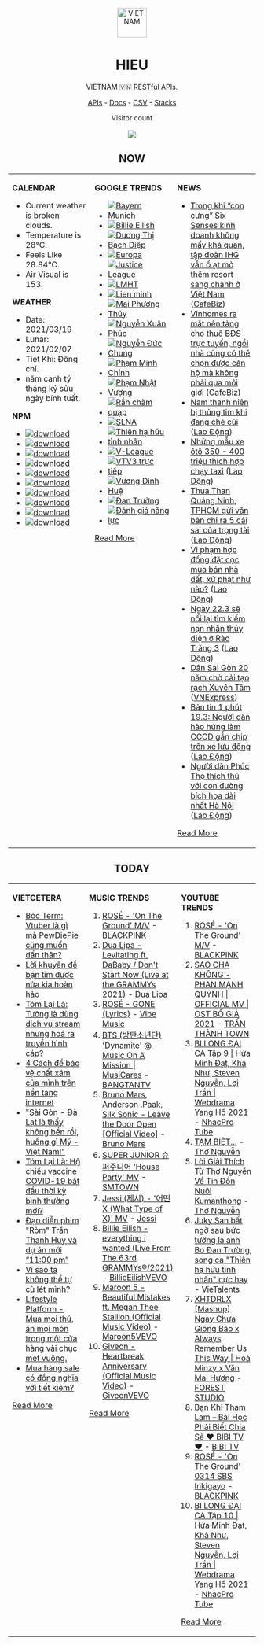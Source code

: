 <p align="center"><img src="https://raw.githubusercontent.com/hieudoanm/hieudoanm/master/images/hieudoanm/profile.jpg" alt="VIETNAM" height="60"/></p>
<h1 align="center">HIEU</h1>
<p align="center">VIETNAM 🇻🇳 RESTful APIs.</p>
<p align="center">
  <a href="https://vietnamdb.herokuapp.com/api">APIs</a> -
  <a href="https://vietnamdb.herokuapp.com/docs">Docs</a> -
  <a href="https://github.com/hieudoanm/hieudoanm/tree/master/docs">CSV</a> -
  <a href="https://github.com/hieudoanm/hieudoanm/tree/master/docs/stacks">Stacks</a>
</p>
<p align="center"> 
  Visitor count<br><br>
  <img src="https://profile-counter.glitch.me/vietnamdb/count.svg" />
</p>


<h2 align="center">NOW</h2>

<table style="width:100%"><tbody style="width:100%"><tr><td valign="top" width="33%">

**CALENDAR**

- Current weather is broken clouds.
- Temperature is 28°C.
- Feels Like 28.84°C.
- Air Visual is 153.

**WEATHER**

- Date: 2021/03/19
- Lunar: 2021/02/07
- Tiet Khi: Đông chí.
- năm canh tý tháng kỷ sửu ngày bính tuất.

**NPM**

- [![download](https://img.shields.io/npm/dm/giaohangnhanh.svg?style=flat-square&label=giaohangnhanh&color=red)](https://www.npmjs.com/package/giaohangnhanh)
- [![download](https://img.shields.io/npm/dm/onepay.svg?style=flat-square&label=onepay&color=red)](https://www.npmjs.com/package/onepay)
- [![download](https://img.shields.io/npm/dm/vietcetera.svg?style=flat-square&label=vietcetera&color=red)](https://www.npmjs.com/package/vietcetera)
- [![download](https://img.shields.io/npm/dm/vietnambanks.svg?style=flat-square&label=vietnambanks&color=red)](https://www.npmjs.com/package/vietnambanks)
- [![download](https://img.shields.io/npm/dm/vietnamgovernment.svg?style=flat-square&label=vietnamgovernment&color=red)](https://www.npmjs.com/package/vietnamgovernment)
- [![download](https://img.shields.io/npm/dm/vietnamnews.svg?style=flat-square&label=vietnamnews&color=red)](https://www.npmjs.com/package/vietnamnews)
- [![download](https://img.shields.io/npm/dm/vnapis.svg?style=flat-square&label=vnapis&color=red)](https://www.npmjs.com/package/vnapis)
- [![download](https://img.shields.io/npm/dm/vnpay.svg?style=flat-square&label=vnpay&color=red)](https://www.npmjs.com/package/vnpay)
- [![download](https://img.shields.io/npm/dm/vtcpay.svg?style=flat-square&label=vtcpay&color=red)](https://www.npmjs.com/package/vtcpay)
- [![download](https://img.shields.io/npm/dm/zalopay.svg?style=flat-square&label=zalopay&color=red)](https://www.npmjs.com/package/zalopay)

</td><td valign="top" width="33%">

**GOOGLE TRENDS**

- [![Bayern Munich](https://img.shields.io/static/v1?label=Bayern%20Munich&message=google&color=red&style=flat-square)](https://www.google.com/search?q=Bayern%20Munich)
- [![Billie Eilish](https://img.shields.io/static/v1?label=Billie%20Eilish&message=google&color=red&style=flat-square)](https://www.google.com/search?q=Billie%20Eilish)
- [![Dương Thị Bạch Diệp](https://img.shields.io/static/v1?label=D%C6%B0%C6%A1ng%20Th%E1%BB%8B%20B%E1%BA%A1ch%20Di%E1%BB%87p&message=google&color=red&style=flat-square)](https://www.google.com/search?q=D%C6%B0%C6%A1ng%20Th%E1%BB%8B%20B%E1%BA%A1ch%20Di%E1%BB%87p)
- [![Europa](https://img.shields.io/static/v1?label=Europa&message=google&color=red&style=flat-square)](https://www.google.com/search?q=Europa)
- [![Justice League](https://img.shields.io/static/v1?label=Justice%20League&message=google&color=red&style=flat-square)](https://www.google.com/search?q=Justice%20League)
- [![LMHT](https://img.shields.io/static/v1?label=LMHT&message=google&color=red&style=flat-square)](https://www.google.com/search?q=LMHT)
- [![Lien minh](https://img.shields.io/static/v1?label=Lien%20minh&message=google&color=red&style=flat-square)](https://www.google.com/search?q=Lien%20minh)
- [![Mai Phương Thúy](https://img.shields.io/static/v1?label=Mai%20Ph%C6%B0%C6%A1ng%20Th%C3%BAy&message=google&color=red&style=flat-square)](https://www.google.com/search?q=Mai%20Ph%C6%B0%C6%A1ng%20Th%C3%BAy)
- [![Nguyễn Xuân Phúc](https://img.shields.io/static/v1?label=Nguy%E1%BB%85n%20Xu%C3%A2n%20Ph%C3%BAc&message=google&color=red&style=flat-square)](https://www.google.com/search?q=Nguy%E1%BB%85n%20Xu%C3%A2n%20Ph%C3%BAc)
- [![Nguyễn Đức Chung](https://img.shields.io/static/v1?label=Nguy%E1%BB%85n%20%C4%90%E1%BB%A9c%20Chung&message=google&color=red&style=flat-square)](https://www.google.com/search?q=Nguy%E1%BB%85n%20%C4%90%E1%BB%A9c%20Chung)
- [![Phạm Minh Chính](https://img.shields.io/static/v1?label=Ph%E1%BA%A1m%20Minh%20Ch%C3%ADnh&message=google&color=red&style=flat-square)](https://www.google.com/search?q=Ph%E1%BA%A1m%20Minh%20Ch%C3%ADnh)
- [![Phạm Nhật Vượng](https://img.shields.io/static/v1?label=Ph%E1%BA%A1m%20Nh%E1%BA%ADt%20V%C6%B0%E1%BB%A3ng&message=google&color=red&style=flat-square)](https://www.google.com/search?q=Ph%E1%BA%A1m%20Nh%E1%BA%ADt%20V%C6%B0%E1%BB%A3ng)
- [![Rắn chàm quạp](https://img.shields.io/static/v1?label=R%E1%BA%AFn%20ch%C3%A0m%20qu%E1%BA%A1p&message=google&color=red&style=flat-square)](https://www.google.com/search?q=R%E1%BA%AFn%20ch%C3%A0m%20qu%E1%BA%A1p)
- [![SLNA](https://img.shields.io/static/v1?label=SLNA&message=google&color=red&style=flat-square)](https://www.google.com/search?q=SLNA)
- [![Thiên hạ hữu tình nhân](https://img.shields.io/static/v1?label=Thi%C3%AAn%20h%E1%BA%A1%20h%E1%BB%AFu%20t%C3%ACnh%20nh%C3%A2n&message=google&color=red&style=flat-square)](https://www.google.com/search?q=Thi%C3%AAn%20h%E1%BA%A1%20h%E1%BB%AFu%20t%C3%ACnh%20nh%C3%A2n)
- [![V-League](https://img.shields.io/static/v1?label=V-League&message=google&color=red&style=flat-square)](https://www.google.com/search?q=V-League)
- [![VTV3 trực tiếp](https://img.shields.io/static/v1?label=VTV3%20tr%E1%BB%B1c%20ti%E1%BA%BFp&message=google&color=red&style=flat-square)](https://www.google.com/search?q=VTV3%20tr%E1%BB%B1c%20ti%E1%BA%BFp)
- [![Vương Đình Huệ](https://img.shields.io/static/v1?label=V%C6%B0%C6%A1ng%20%C4%90%C3%ACnh%20Hu%E1%BB%87&message=google&color=red&style=flat-square)](https://www.google.com/search?q=V%C6%B0%C6%A1ng%20%C4%90%C3%ACnh%20Hu%E1%BB%87)
- [![Đan Trường](https://img.shields.io/static/v1?label=%C4%90an%20Tr%C6%B0%E1%BB%9Dng&message=google&color=red&style=flat-square)](https://www.google.com/search?q=%C4%90an%20Tr%C6%B0%E1%BB%9Dng)
- [![Đánh giá năng lực](https://img.shields.io/static/v1?label=%C4%90%C3%A1nh%20gi%C3%A1%20n%C4%83ng%20l%E1%BB%B1c&message=google&color=red&style=flat-square)](https://www.google.com/search?q=%C4%90%C3%A1nh%20gi%C3%A1%20n%C4%83ng%20l%E1%BB%B1c)

[Read More](https://trends.google.com/trends/?geo=VN)

</td><td valign="top" width="33%">

**NEWS**

- [Trong khi “con cưng” Six Senses kinh doanh không mấy khả quan, tập đoàn IHG vẫn ồ ạt mở thêm resort sang chảnh ở Việt Nam](https://cafebiz.vn/trong-khi-con-cung-six-senses-kinh-doanh-khong-may-kha-quan-tap-doan-ihg-van-o-at-mo-them-resort-sang-chanh-o-viet-nam-20210319104412576.chn) ([CafeBiz](https://cafebiz.vn))
- [Vinhomes ra mắt nền tảng cho thuê BĐS trực tuyến, ngồi nhà cũng có thể chọn được căn hộ mà không phải qua môi giới](https://cafebiz.vn/vinhomes-ra-mat-nen-tang-cho-thue-bds-truc-tuyen-ngoi-nha-cung-co-the-chon-duoc-can-ho-ma-khong-phai-qua-moi-gioi-2021031911193867.chn) ([CafeBiz](https://cafebiz.vn))
- [Nam thanh niên bị thủng tim khi đang chẻ củi](https://laodong.vn/suc-khoe/nam-thanh-nien-bi-thung-tim-khi-dang-che-cui-890766.ldo) ([Lao Động](https://laodong.vn))
- [Những mẫu xe ôtô 350 - 400 triệu thích hợp chạy taxi](https://laodong.vn/xe/nhung-mau-xe-oto-350-400-trieu-thich-hop-chay-taxi-890596.ldo) ([Lao Động](https://laodong.vn))
- [Thua Than Quảng Ninh, TPHCM gửi văn bản chỉ ra 5 cái sai của  trọng tài](https://laodong.vn/bong-da/thua-than-quang-ninh-tphcm-gui-van-ban-chi-ra-5-cai-sai-cua-trong-tai-890738.ldo) ([Lao Động](https://laodong.vn))
- [Vi phạm hợp đồng đặt cọc mua bán nhà đất, xử phạt như nào?](https://laodong.vn/bat-dong-san/vi-pham-hop-dong-dat-coc-mua-ban-nha-dat-xu-phat-nhu-nao-890000.ldo) ([Lao Động](https://laodong.vn))
- [Ngày 22.3 sẽ nối lại tìm kiếm nạn nhân thủy điện ở Rào Trăng 3](https://laodong.vn/xa-hoi/ngay-223-se-noi-lai-tim-kiem-nan-nhan-thuy-dien-o-rao-trang-3-890762.ldo) ([Lao Động](https://laodong.vn))
- [Dân Sài Gòn 20 năm chờ cải tạo rạch Xuyên Tâm](https://vnexpress.net/dan-sai-gon-20-nam-cho-cai-tao-rach-xuyen-tam-4247516.html) ([VNExpress](https://vnexpress.net))
- [Bản tin 1 phút 19.3: Người dân hào hứng làm CCCD gắn chip trên xe lưu động](https://laodong.vn/video/ban-tin-1-phut-193-nguoi-dan-hao-hung-lam-cccd-gan-chip-tren-xe-luu-dong-890708.ldo) ([Lao Động](https://laodong.vn))
- [Người dân Phúc Thọ thích thú với con đường bích họa dài nhất Hà Nội](https://laodong.vn/xa-hoi/nguoi-dan-phuc-tho-thich-thu-voi-con-duong-bich-hoa-dai-nhat-ha-noi-890296.ldo) ([Lao Động](https://laodong.vn))

[Read More](docs/news/README.md)

</td></tr></tbody></table>

<h2 align="center">TODAY</h2>

<table style="width:100%"><tbody style="width:100%"><tr><td valign="top" width="33%">

**VIETCETERA**

- [Bóc Term: Vtuber là gì mà PewDiePie cũng muốn dấn thân?](https://vietcetera.com/vn/boc-term-vtuber-la-gi-ma-pewdiepie-cung-muon-dan-than)
- [Lời khuyên để bạn tìm được nửa kia hoàn hảo](https://vietcetera.com/vn/loi-khuyen-de-ban-tim-duoc-nua-kia-hoan-hao)
- [Tóm Lại Là: Tưởng là dùng dịch vụ stream nhưng hoá ra truyền hình cáp?](https://vietcetera.com/vn/tom-lai-la-su-chuyen-minh-cua-cac-dich-vu-streaming-tu-disney-toi-netflix)
- [4 Cách để bảo vệ chất xám của mình trên nền tảng internet](https://vietcetera.com/vn/4-cach-de-bao-ve-chat-xam-cua-minh-tren-nen-tang-internet)
- ["Sài Gòn - Đà Lạt là thấy không bền rồi, huống gì Mỹ - Việt Nam!"](https://vietcetera.com/vn/sai-gon-da-lat-la-thay-khong-ben-roi-huong-gi-my-viet-nam)
- [Tóm Lại Là: Hộ chiếu vaccine COVID-19 bắt đầu thời kỳ bình thường mới?](https://vietcetera.com/vn/tom-lai-la-ho-chieu-vaccine-covid-thong-le-cua-thoi-binh-thuong-moi)
- [Đạo diễn phim "Ròm" Trần Thanh Huy và dự án mới “11:00 pm”](https://vietcetera.com/vn/dao-dien-phim-rom-tran-thanh-huy-va-du-an-moi-11-gio)
- [Vì sao ta không thể tự cù lét mình?](https://vietcetera.com/vn/vi-sao-ta-khong-the-tu-cu-let-minh)
- [Lifestyle Platform - Mua mọi thứ, ăn mọi món trong một cửa hàng vài chục mét vuông.](https://vietcetera.com/vn/lifestyle-platform-mua-moi-thu-an-moi-mon-trong-mot-cua-hang-vai-chuc-met-vuong)
- [Mua hàng sale có đồng nghĩa với tiết kiệm?](https://vietcetera.com/vn/mua-hang-sale-co-dong-nghia-voi-tiet-kiem)

[Read More](https://vietcetera.com/)

</td><td valign="top" width="33%">

**MUSIC TRENDS**

01. [ROSÉ - 'On The Ground' M/V](https://www.youtube.com/watch?v=CKZvWhCqx1s) - [BLACKPINK](https://www.youtube.com/channel/UCOmHUn--16B90oW2L6FRR3A)
02. [Dua Lipa - Levitating ft. DaBaby / Don't Start Now (Live at the GRAMMYs 2021)](https://www.youtube.com/watch?v=vFWv44Z4Jhk) - [Dua Lipa](https://www.youtube.com/channel/UC-J-KZfRV8c13fOCkhXdLiQ)
03. [ROSÉ - GONE (Lyrics)](https://www.youtube.com/watch?v=9iBxbf2fjgw) - [Vibe Music](https://www.youtube.com/channel/UChO8h2G8UjOVc081rgYU8XQ)
04. [BTS (방탄소년단) 'Dynamite' @ Music On A Mission | MusiCares](https://www.youtube.com/watch?v=ikgefER2O08) - [BANGTANTV](https://www.youtube.com/channel/UCLkAepWjdylmXSltofFvsYQ)
05. [Bruno Mars, Anderson .Paak, Silk Sonic - Leave the Door Open [Official Video]](https://www.youtube.com/watch?v=adLGHcj_fmA) - [Bruno Mars](https://www.youtube.com/channel/UCoUM-UJ7rirJYP8CQ0EIaHA)
06. [SUPER JUNIOR 슈퍼주니어 'House Party' MV](https://www.youtube.com/watch?v=BtJMOVKjhUo) - [SMTOWN](https://www.youtube.com/channel/UCEf_Bc-KVd7onSeifS3py9g)
07. [Jessi (제시) - '어떤X (What Type of X)' MV](https://www.youtube.com/watch?v=OEu1OWf8ezU) - [Jessi](https://www.youtube.com/channel/UCN2bQLTTvNPZWCWU5TYghKA)
08. [Billie Eilish - everything i wanted (Live From The 63rd GRAMMYs®/2021)](https://www.youtube.com/watch?v=aVAKT9UxJMI) - [BillieEilishVEVO](https://www.youtube.com/channel/UCDGmojLIoWpXok597xYo8cg)
09. [Maroon 5 - Beautiful Mistakes ft. Megan Thee Stallion (Official Music Video)](https://www.youtube.com/watch?v=BSzSn-PRdtI) - [Maroon5VEVO](https://www.youtube.com/channel/UCN1hnUccO4FD5WfM7ithXaw)
10. [Giveon - Heartbreak Anniversary (Official Music Video)](https://www.youtube.com/watch?v=uWRlisQu4fo) - [GiveonVEVO](https://www.youtube.com/channel/UCa3ZoB87QoSaLM0qODmrMfA)

[Read More](https://www.youtube.com/feed/trending?bp=4gIuCggvbS8wNHJsZhIiUExGZ3F1TG5MNTlhbW42X05FZFc5TGswZDdXZWVST0Q2VA%3D%3D)

</td><td valign="top" width="33%">

**YOUTUBE TRENDS**

01. [ROSÉ - 'On The Ground' M/V](https://www.youtube.com/watch?v=CKZvWhCqx1s) - [BLACKPINK](https://www.youtube.com/channel/UCOmHUn--16B90oW2L6FRR3A)
02. [SAO CHA KHÔNG - PHAN MẠNH QUỲNH | OFFICIAL MV | OST BỐ GIÀ 2021](https://www.youtube.com/watch?v=TD7sBUigDIU) - [TRẤN THÀNH TOWN](https://www.youtube.com/channel/UCqL0-EknCK4m5pHrH79fOcw)
03. [BI LONG ĐẠI CA Tập 9 | Hứa Minh Đạt, Khả Như, Steven Nguyễn, Lợi Trần | Webdrama Yang Hồ 2021](https://www.youtube.com/watch?v=h1CGsS5iXgU) - [NhacPro Tube](https://www.youtube.com/channel/UCBZjBKNMZoFih4ubdiIDWLw)
04. [TẠM BIỆT...](https://www.youtube.com/watch?v=5djwsYBZ7ys) - [Thơ Nguyễn](https://www.youtube.com/channel/UCSJsjCiTl2lourZXnigVCoA)
05. [Lời Giải Thích Từ Thơ Nguyễn Về Tin Đồn Nuôi Kumanthong](https://www.youtube.com/watch?v=m2yWFAavuaM) - [Thơ Nguyễn](https://www.youtube.com/channel/UCSJsjCiTl2lourZXnigVCoA)
06. [Juky San bất ngờ sau bức tường là anh Bo Đan Trường, song ca "Thiên hạ hữu tình nhân" cực hay](https://www.youtube.com/watch?v=3O1qpIC0mOQ) - [VieTalents](https://www.youtube.com/channel/UCBVSuk_f8ZCPIQ_KwXEGWFw)
07. [XHTDRLX [Mashup] Ngày Chưa Giông Bão x Always Remember Us This Way | Hoà Minzy x Văn Mai Hương](https://www.youtube.com/watch?v=qiI4XNUoiyg) - [FOREST STUDIO](https://www.youtube.com/channel/UCTOWyiIkPEqyh_2O-ArJR5w)
08. [Bạn Khỉ Tham Lam – Bài Học Phải Biết Chia Sẻ ❤ BIBI TV ❤](https://www.youtube.com/watch?v=MmlnSXqd6-E) - [BIBI TV](https://www.youtube.com/channel/UCFcBDfR_dtmllkpcoYH2Rmg)
09. [ROSÉ - 'On The Ground' 0314 SBS Inkigayo](https://www.youtube.com/watch?v=Q88P1gpOJxA) - [BLACKPINK](https://www.youtube.com/channel/UCOmHUn--16B90oW2L6FRR3A)
10. [BI LONG ĐẠI CA Tập 10 | Hứa Minh Đạt, Khả Như, Steven Nguyễn, Lợi Trần | Webdrama Yang Hồ 2021](https://www.youtube.com/watch?v=IWpPqZpJDcI) - [NhacPro Tube](https://www.youtube.com/channel/UCBZjBKNMZoFih4ubdiIDWLw)

[Read More](https://www.youtube.com/feed/trending)

</td></tr></tbody></table>
